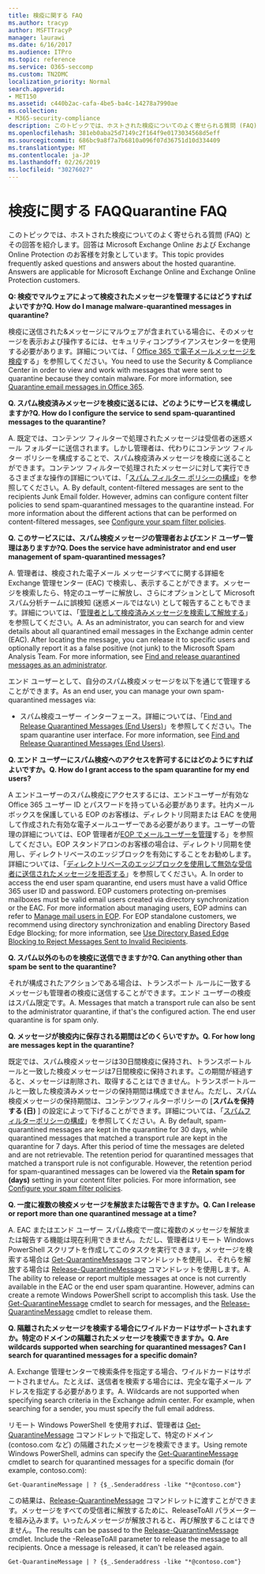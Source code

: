 ```yaml
---
title: 検疫に関する FAQ
ms.author: tracyp
author: MSFTTracyP
manager: laurawi
ms.date: 6/16/2017
ms.audience: ITPro
ms.topic: reference
ms.service: O365-seccomp
ms.custom: TN2DMC
localization_priority: Normal
search.appverid:
- MET150
ms.assetid: c440b2ac-cafa-4be5-ba4c-14278a7990ae
ms.collection:
- M365-security-compliance
description: このトピックでは、ホストされた検疫についてのよく寄せられる質問 (FAQ) とその回答を紹介します。
ms.openlocfilehash: 381eb0aba25d7149c2f164f9e0173034568d5eff
ms.sourcegitcommit: 686bc9a8f7a7b6810a096f07d36751d10d334409
ms.translationtype: MT
ms.contentlocale: ja-JP
ms.lasthandoff: 02/26/2019
ms.locfileid: "30276027"
---
```

# <a name="quarantine-faq"></a><span data-ttu-id="08500-103">検疫に関する FAQ</span><span class="sxs-lookup"><span data-stu-id="08500-103">Quarantine FAQ</span></span>

<span data-ttu-id="08500-p101">このトピックでは、ホストされた検疫についてのよく寄せられる質問 (FAQ) とその回答を紹介します。回答は Microsoft Exchange Online および Exchange Online Protection のお客様を対象としています。</span><span class="sxs-lookup"><span data-stu-id="08500-p101">This topic provides frequently asked questions and answers about the hosted quarantine. Answers are applicable for Microsoft Exchange Online and Exchange Online Protection customers.</span></span>
  
 <span data-ttu-id="08500-106">**Q: 検疫でマルウェアによって検疫されたメッセージを管理するにはどうすればよいですか?**</span><span class="sxs-lookup"><span data-stu-id="08500-106">**Q. How do I manage malware-quarantined messages in quarantine?**</span></span>
  
<span data-ttu-id="08500-p102">検疫に送信された&amp;メッセージにマルウェアが含まれている場合に、そのメッセージを表示および操作するには、セキュリティコンプライアンスセンターを使用する必要があります。詳細については、「 [Office 365 で電子メールメッセージを検疫](https://support.office.com/article/Quarantine-email-messages-in-Office-365-4c234874-015e-4768-8495-98fcccfc639b)する」を参照してください。</span><span class="sxs-lookup"><span data-stu-id="08500-p102">You need to use the Security &amp; Compliance Center in order to view and work with messages that were sent to quarantine because they contain malware. For more information, see [Quarantine email messages in Office 365](https://support.office.com/article/Quarantine-email-messages-in-Office-365-4c234874-015e-4768-8495-98fcccfc639b).</span></span>
  
 <span data-ttu-id="08500-109">**Q. スパム検疫済みメッセージを検疫に送るには、どのようにサービスを構成しますか?**</span><span class="sxs-lookup"><span data-stu-id="08500-109">**Q. How do I configure the service to send spam-quarantined messages to the quarantine?**</span></span>
  
<span data-ttu-id="08500-p103">A. 既定では、コンテンツ フィルターで処理されたメッセージは受信者の迷惑メール フォルダーに送信されます。しかし管理者は、代わりにコンテンツ フィルター ポリシーを構成することで、スパム検疫済みメッセージを検疫に送ることができます。コンテンツ フィルターで処理されたメッセージに対して実行できるさまざまな操作の詳細については、「[スパム フィルター ポリシーの構成](configure-your-spam-filter-policies.md)」を参照してください。</span><span class="sxs-lookup"><span data-stu-id="08500-p103">A. By default, content-filtered messages are sent to the recipients Junk Email folder. However, admins can configure content filter policies to send spam-quarantined messages to the quarantine instead. For more information about the different actions that can be performed on content-filtered messages, see [Configure your spam filter policies](configure-your-spam-filter-policies.md).</span></span>
  
 <span data-ttu-id="08500-114">**Q. このサービスには、スパム検疫メッセージの管理者およびエンド ユーザー管理はありますか?**</span><span class="sxs-lookup"><span data-stu-id="08500-114">**Q. Does the service have administrator and end user management of spam-quarantined messages?**</span></span>
  
<span data-ttu-id="08500-p104">A. 管理者は、検疫された電子メール メッセージすべてに関する詳細を Exchange 管理センター (EAC) で検索し、表示することができます。メッセージを検索したら、特定のユーザーに解放し、さらにオプションとして Microsoft スパム分析チームに誤検知 (迷惑メールではない) として報告することもできます。詳細については、「[管理者として検疫済みメッセージを検索して解放する](find-and-release-quarantined-messages-as-an-administrator.md)」を参照してください。</span><span class="sxs-lookup"><span data-stu-id="08500-p104">A. As an administrator, you can search for and view details about all quarantined email messages in the Exchange admin center (EAC). After locating the message, you can release it to specific users and optionally report it as a false positive (not junk) to the Microsoft Spam Analysis Team. For more information, see [Find and release quarantined messages as an administrator](find-and-release-quarantined-messages-as-an-administrator.md).</span></span>
  
<span data-ttu-id="08500-119">エンド ユーザーとして、自分のスパム検疫メッセージを以下を通じて管理することができます。</span><span class="sxs-lookup"><span data-stu-id="08500-119">As an end user, you can manage your own spam-quarantined messages via:</span></span> 
  
- <span data-ttu-id="08500-p105">スパム検疫ユーザー インターフェース。詳細については、「[Find and Release Quarantined Messages (End Users)](http://technet.microsoft.com/library/e439b560-827a-4807-abd3-6b861c1ff786.aspx)」を参照してください。</span><span class="sxs-lookup"><span data-stu-id="08500-p105">The spam quarantine user interface. For more information, see [Find and Release Quarantined Messages (End Users)](http://technet.microsoft.com/library/e439b560-827a-4807-abd3-6b861c1ff786.aspx).</span></span>
        
 <span data-ttu-id="08500-122">**Q. エンド ユーザーにスパム検疫へのアクセスを許可するにはどのようにすればよいですか。**</span><span class="sxs-lookup"><span data-stu-id="08500-122">**Q. How do I grant access to the spam quarantine for my end users?**</span></span>
  
<span data-ttu-id="08500-p106">A エンドユーザーのスパム検疫にアクセスするには、エンドユーザーが有効な Office 365 ユーザー ID とパスワードを持っている必要があります。社内メールボックスを保護している EOP のお客様は、ディレクトリ同期または EAC を使用して作成された有効な電子メールユーザーである必要があります。ユーザーの管理の詳細については、EOP 管理者が[EOP でメールユーザーを管理](eop/manage-mail-users-in-eop.md)する」を参照してください。EOP スタンドアロンのお客様の場合は、ディレクトリ同期を使用し、ディレクトリベースのエッジブロックを有効にすることをお勧めします。詳細については、「[ディレクトリベースのエッジブロックを使用して無効な受信者に送信されたメッセージを拒否する](http://technet.microsoft.com/library/ca7b7416-92ed-40ad-abdb-695be46ea2e4.aspx)」を参照してください。</span><span class="sxs-lookup"><span data-stu-id="08500-p106">A. In order to access the end user spam quarantine, end users must have a valid Office 365 user ID and password. EOP customers protecting on-premises mailboxes must be valid email users created via directory synchronization or the EAC. For more information about managing users, EOP admins can refer to [Manage mail users in EOP](eop/manage-mail-users-in-eop.md). For EOP standalone customers, we recommend using directory synchronization and enabling Directory Based Edge Blocking; for more information, see [Use Directory Based Edge Blocking to Reject Messages Sent to Invalid Recipients](http://technet.microsoft.com/library/ca7b7416-92ed-40ad-abdb-695be46ea2e4.aspx).</span></span>
  
 <span data-ttu-id="08500-128">**Q. スパム以外のものを検疫に送信できますか?**</span><span class="sxs-lookup"><span data-stu-id="08500-128">**Q. Can anything other than spam be sent to the quarantine?**</span></span>
  
<span data-ttu-id="08500-p107">それが構成されたアクションである場合は、トランスポート ルールに一致するメッセージも管理者の検疫に送信することができます。エンド ユーザーの検疫はスパム限定です。</span><span class="sxs-lookup"><span data-stu-id="08500-p107">A. Messages that match a transport rule can also be sent to the administrator quarantine, if that's the configured action. The end user quarantine is for spam only.</span></span>
  
 <span data-ttu-id="08500-132">**Q. メッセージが検疫内に保存される期間はどのくらいですか。**</span><span class="sxs-lookup"><span data-stu-id="08500-132">**Q. For how long are messages kept in the quarantine?**</span></span>
  
<span data-ttu-id="08500-p108">既定では、スパム検疫メッセージは30日間検疫に保持され、トランスポートルールと一致した検疫メッセージは7日間検疫に保持されます。この期間が経過すると、メッセージは削除され、取得することはできません。トランスポートルールと一致した検疫済みメッセージの保持期間は構成できません。ただし、スパム検疫メッセージの保持期間は、コンテンツフィルターポリシーの [**スパムを保持する (日)** ] の設定によって下げることができます。詳細については、「[スパムフィルターポリシーの構成](configure-your-spam-filter-policies.md)」を参照してください。</span><span class="sxs-lookup"><span data-stu-id="08500-p108">A. By default, spam-quarantined messages are kept in the quarantine for 30 days, while quarantined messages that matched a transport rule are kept in the quarantine for 7 days. After this period of time the messages are deleted and are not retrievable. The retention period for quarantined messages that matched a transport rule is not configurable. However, the retention period for spam-quarantined messages can be lowered via the **Retain spam for (days)** setting in your content filter policies. For more information, see [Configure your spam filter policies](configure-your-spam-filter-policies.md).</span></span>
  
 <span data-ttu-id="08500-139">**Q. 一度に複数の検疫メッセージを解放または報告できますか。**</span><span class="sxs-lookup"><span data-stu-id="08500-139">**Q. Can I release or report more than one quarantined message at a time?**</span></span>
  
<span data-ttu-id="08500-p109">A. EAC またはエンド ユーザー スパム検疫で一度に複数のメッセージを解放または報告する機能は現在利用できません。ただし、管理者はリモート Windows PowerShell スクリプトを作成してこのタスクを実行できます。メッセージを検索する場合は [Get-QuarantineMessage](http://technet.microsoft.com/library/88026da1-8dbc-49e7-80e8-112a32773c34.aspx) コマンドレットを使用し、それらを解放する場合は [Release-QuarantineMessage](http://technet.microsoft.com/library/4a3aa05c-238f-46f2-b8dd-b0e3c38eab3e.aspx) コマンドレットを使用します。</span><span class="sxs-lookup"><span data-stu-id="08500-p109">A. The ability to release or report multiple messages at once is not currently available in the EAC or the end user spam quarantine. However, admins can create a remote Windows PowerShell script to accomplish this task. Use the [Get-QuarantineMessage](http://technet.microsoft.com/library/88026da1-8dbc-49e7-80e8-112a32773c34.aspx) cmdlet to search for messages, and the [Release-QuarantineMessage](http://technet.microsoft.com/library/4a3aa05c-238f-46f2-b8dd-b0e3c38eab3e.aspx) cmdlet to release them.</span></span> 
  
 <span data-ttu-id="08500-144">**Q. 隔離されたメッセージを検索する場合にワイルドカードはサポートされますか。特定のドメインの隔離されたメッセージを検索できますか。**</span><span class="sxs-lookup"><span data-stu-id="08500-144">**Q. Are wildcards supported when searching for quarantined messages? Can I search for quarantined messages for a specific domain?**</span></span>
  
<span data-ttu-id="08500-p110">A. Exchange 管理センターで検索条件を指定する場合、ワイルドカードはサポートされません。たとえば、送信者を検索する場合には、完全な電子メール アドレスを指定する必要があります。</span><span class="sxs-lookup"><span data-stu-id="08500-p110">A. Wildcards are not supported when specifying search criteria in the Exchange admin center. For example, when searching for a sender, you must specify the full email address.</span></span>
  
<span data-ttu-id="08500-148">リモート Windows PowerShell を使用すれば、管理者は [Get-QuarantineMessage](http://technet.microsoft.com/library/88026da1-8dbc-49e7-80e8-112a32773c34.aspx) コマンドレットで指定して、特定のドメイン (contoso.com など) の隔離されたメッセージを検索できます。</span><span class="sxs-lookup"><span data-stu-id="08500-148">Using remote Windows PowerShell, admins can specify the [Get-QuarantineMessage](http://technet.microsoft.com/library/88026da1-8dbc-49e7-80e8-112a32773c34.aspx) cmdlet to search for quarantined messages for a specific domain (for example, contoso.com):</span></span> 
  
```
Get-QuarantineMessage | ? {$_.Senderaddress -like "*@contoso.com"}
```

<span data-ttu-id="08500-p111">この結果は、[Release-QuarantineMessage](http://technet.microsoft.com/library/4a3aa05c-238f-46f2-b8dd-b0e3c38eab3e.aspx) コマンドレットに渡すことができます。メッセージをすべての受信者に解放するために、ReleaseToAll パラメーターを組み込みます。いったんメッセージが解放されると、再び解放することはできません。</span><span class="sxs-lookup"><span data-stu-id="08500-p111">The results can be passed to the [Release-QuarantineMessage](http://technet.microsoft.com/library/4a3aa05c-238f-46f2-b8dd-b0e3c38eab3e.aspx) cmdlet. Include the -ReleaseToAll parameter to release the message to all recipients. Once a message is released, it can't be released again.</span></span> 
  
```
Get-QuarantineMessage | ? {$_.Senderaddress -like "*@contoso.com"}
```


